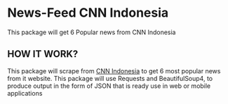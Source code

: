 # News-Feed CNN Indonesia
This package will get 6 Popular news from CNN Indonesia

## HOW IT WORK?
This package will scrape from [CNN Indonesia](https://www.cnnindonesia.com/) to get 6 most popular news from it website.
This package will use Requests and BeautifulSoup4, to produce output in the form of JSON that is ready use in web or mobile applications

